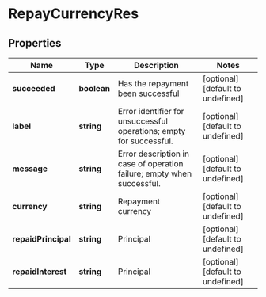 # RepayCurrencyRes

## Properties

Name | Type | Description | Notes
------------ | ------------- | ------------- | -------------
**succeeded** | **boolean** | Has the repayment been successful | [optional] [default to undefined]
**label** | **string** | Error identifier for unsuccessful operations; empty for successful. | [optional] [default to undefined]
**message** | **string** | Error description in case of operation failure; empty when successful. | [optional] [default to undefined]
**currency** | **string** | Repayment currency | [optional] [default to undefined]
**repaidPrincipal** | **string** | Principal | [optional] [default to undefined]
**repaidInterest** | **string** | Principal | [optional] [default to undefined]

